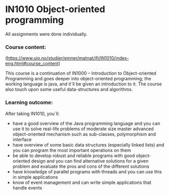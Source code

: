 # IN1010 Object-oriented programming 

All assignments were done individually.

### Course content:

(https://www.uio.no/studier/emner/matnat/ifi/IN1010/index-eng.html#course_content)

This course is a continuation of IN1000 – Introduction to Object-oriented Programming and goes deeper into object-oriented programming; the working language is java, and it´ll be given an introduction to it. The course also touch upon some useful data-structures and algorithms.

### Learning outcome:

After taking IN1010, you´ll:

- have a good overview of the Java programming language and you can use it to solve real-life problems of moderate size
master advanced object-oriented mechanism such as sub-classes, polymorphism and interface
- have overview of some basic data structures (especially linked lists) and you can program the most important operations on them
- be able to develop robust and reliable programs with good object-oriented design and you can find alternative solutions for a given problem and evaluate the pros and cons of the different solutions
- have knowledge of parallel programs with threads and you can use this in simple applications
- know of event management and can write simple applications that handle events
